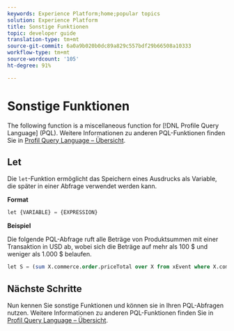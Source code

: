 ```yaml
---
keywords: Experience Platform;home;popular topics
solution: Experience Platform
title: Sonstige Funktionen
topic: developer guide
translation-type: tm+mt
source-git-commit: 6a0a9b020b0dc89a829c557bdf29b66508a10333
workflow-type: tm+mt
source-wordcount: '105'
ht-degree: 91%

---
```



# Sonstige Funktionen

The following function is a miscellaneous function for [!DNL Profile Query Language] (PQL). Weitere Informationen zu anderen PQL-Funktionen finden Sie in [Profil Query Language – Übersicht](./overview.md).

## Let

Die `let`-Funktion ermöglicht das Speichern eines Ausdrucks als Variable, die später in einer Abfrage verwendet werden kann.

**Format**

```sql
let {VARIABLE} = {EXPRESSION}
```

**Beispiel**

Die folgende PQL-Abfrage ruft alle Beträge von Produktsummen mit einer Transaktion in USD ab, wobei sich die Beträge auf mehr als 100 $ und weniger als 1.000 $ belaufen.

```sql
let S = (sum X.commerce.order.priceTotal over X from xEvent where X.commerce.order.currencyCode = "USD") in (S > 100 and S < 1000)
```

## Nächste Schritte

Nun kennen Sie sonstige Funktionen und können sie in Ihren PQL-Abfragen nutzen. Weitere Informationen zu anderen PQL-Funktionen finden Sie in [Profil Query Language – Übersicht](./overview.md).
